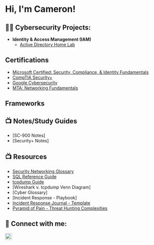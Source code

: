 <h1>Hi, I'm Cameron! </h1>

<h2>👨‍💻 Cybersecurity Projects:</h2>

- <b>Identity & Access Management (IAM)</b>
  - [Active Directory Home Lab](https://github.com/joshmadakor1/Algorithms-Practice)


<h2> Certifications</h2>

  - [Microsoft Certified: Security, Compliance, & Identity Fundamentals](https://learn.microsoft.com/en-us/users/cameronmalone-9362/credentials/61007c2fafd2676a?ref=https%3A%2F%2Fwww.linkedin.com%2F)
  - [CompTIA Security+](https://www.credly.com/badges/2b696683-5b5e-4301-8ff8-65944343a7f1/linked_in_profile)
  - [Google Cybersecurity](https://www.coursera.org/account/accomplishments/specialization/5DOGGDCNBON0)
  - [MTA: Networking Fundamentals](https://www.credly.com/badges/8c999ea6-77af-4bfa-a5f2-d01da5ccd609/linked_in_profile)
  
<h2> Frameworks</h2>


<h2>📺 Notes/Study Guides</h2>
  
  - [SC-900 Notes]
  - [Security+ Notes]

<h2>📺 Resources</h2>

  - [Security Networking Glossary](https://github.com/cammalone/CyberGlossary/blob/main/Security%20Networking%20Glossary.pdf)
  - [SQL Reference Guide](https://github.com/cammalone/SQLRefGuide/blob/main/SQL%20Reference%20Guide.pdf)
  - [tcpdump Guide](https://github.com/cammalone/ResourceRepo/blob/main/OS%20Hardening%20-%20tcpdump%20explanation.pdf)
  - [Wireshark v. tcpdump Venn Diagram]
  - [Cyber Glossary]
  - [Incident Response - Playbook]
  - [Incident Response Journal - Template](https://github.com/cammalone/ResourceRepo/blob/main/Incident%20Handlers%20Journal%20-%20Template.pdf)
  - [Pyramid of Pain - Threat Hunting Complexities](https://imgur.com/a/pH4dgp4)

<h2> 🤳 Connect with me:</h2>


[<img align="left" alt="CameronMalone | LinkedIn" width="22px" src="https://cdn.jsdelivr.net/npm/simple-icons@v3/icons/linkedin.svg" />][linkedin]


[linkedin]: https://linkedin.com/in/cam-malone

<!--
**joshmadakor1/joshmadakor1** is a ✨ _special_ ✨ repository because its `README.md` (this file) appears on your GitHub profile.

Here are some ideas to get you started:

- 🔭 I’m currently working on ...
- 🌱 I’m currently learning ...
- 👯 I’m looking to collaborate on ...
- 🤔 I’m looking for help with ...
- 💬 Ask me about ...
- 📫 How to reach me: ...
- 😄 Pronouns: ...
- ⚡ Fun fact: ...
-->
